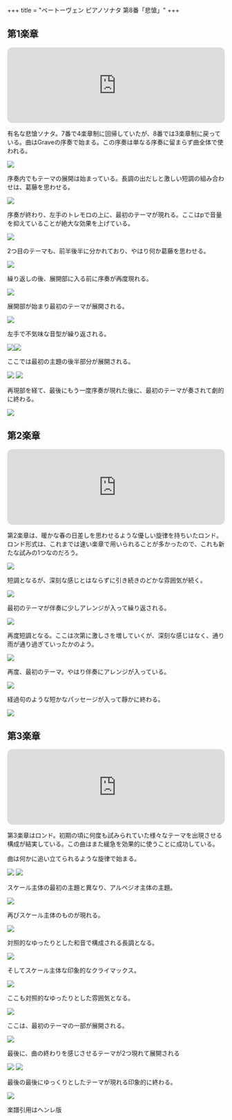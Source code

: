 +++
title = "ベートーヴェン ピアノソナタ 第8番「悲愴」"
+++

## 第1楽章

<iframe height="175" width="100%" title="Media player" src="https://embed.music.apple.com/us/album/piano-sonata-no-8-in-c-minor-op-13-pathetique-i-grave/937943891?i=937943917&amp;itscg=30200&amp;itsct=music_box_player&amp;ls=1&amp;app=music&amp;mttnsubad=937943917&amp;theme=auto" id="embedPlayer" style="border:0;border-radius:12px;width:100%;height:175px;max-width:660px" sandbox="allow-forms allow-popups allow-same-origin allow-scripts allow-top-navigation-by-user-activation" allow="autoplay *; encrypted-media *; clipboard-write"></iframe>

有名な悲愴ソナタ。7番で4楽章制に回帰していたが、8番では3楽章制に戻っている。曲はGraveの序奏で始まる。この序奏は単なる序奏に留まらず曲全体で使われる。

<img src="575.jpg">

序奏内でもテーマの展開は始まっている。長調の出だしと激しい短調の組み合わせは、葛藤を思わせる。

<img src="576.jpg">

序奏が終わり、左手のトレモロの上に、最初のテーマが現れる。ここはpで音量を抑えていることが絶大な効果を上げている。

<img src="579.jpg">

2つ目のテーマも、前半後半に分かれており、やはり何か葛藤を思わせる。

<img src="578.jpg">

繰り返しの後、展開部に入る前に序奏が再度現れる。

<img src="577.jpg">

展開部が始まり最初のテーマが展開される。

<img src="581.jpg">

左手で不気味な音型が繰り返される。

<div style="display: flex;">
<img src="580.jpg">
<img src="582.jpg">
</div>

ここでは最初の主題の後半部分が展開される。


<img src="584.jpg">
<img src="587.jpg">


再現部を経て、最後にもう一度序奏が現れた後に、最初のテーマが奏されて劇的に終わる。

<img src="588.jpg">

## 第2楽章

<iframe height="175" width="100%" title="Media player" src="https://embed.music.apple.com/us/album/piano-sonata-no-8-in-c-minor-op-13-pathetique-ii-adagio/937943891?i=937943918&amp;itscg=30200&amp;itsct=music_box_player&amp;ls=1&amp;app=music&amp;mttnsubad=937943918&amp;theme=auto" id="embedPlayer" style="border:0;border-radius:12px;width:100%;height:175px;max-width:660px" sandbox="allow-forms allow-popups allow-same-origin allow-scripts allow-top-navigation-by-user-activation" allow="autoplay *; encrypted-media *; clipboard-write"></iframe>

第2楽章は、暖かな春の日差しを思わせるような優しい旋律を持ちいたロンド。ロンド形式は、これまでは速い楽章で用いられることが多かったので、これも新たな試みの1つなのだろう。

<img src="593.jpg">

短調となるが、深刻な感じとはならずに引き続きのどかな雰囲気が続く。

<img src="589.jpg">

最初のテーマが伴奏に少しアレンジが入って繰り返される。

<img src="594.jpg">

再度短調となる。ここは次第に激しさを増していくが、深刻な感じはなく、通り雨が通り過ぎていったかのよう。

<img src="591.jpg">

再度、最初のテーマ。やはり伴奏にアレンジが入っている。

<img src="592.jpg">

経過句のような短かなパッセージが入って靜かに終わる。

<img src="590.jpg">

## 第3楽章

<iframe height="175" width="100%" title="Media player" src="https://embed.music.apple.com/us/album/piano-sonata-no-8-in-c-minor-op-13-pathetique-iii-rondo/937943891?i=937943919&amp;itscg=30200&amp;itsct=music_box_player&amp;ls=1&amp;app=music&amp;mttnsubad=937943919&amp;theme=auto" id="embedPlayer" style="border:0;border-radius:12px;width:100%;height:175px;max-width:660px" sandbox="allow-forms allow-popups allow-same-origin allow-scripts allow-top-navigation-by-user-activation" allow="autoplay *; encrypted-media *; clipboard-write"></iframe>

第3楽章はロンド。初期の頃に何度も試みられていた様々なテーマを出現させる構成が結実している。この曲はまた緩急を効果的に使うことに成功している。

曲は何かに追い立てられるような旋律で始まる。

<img src="597.jpg">

<img src="596.jpg">

スケール主体の最初の主題と異なり、アルペジオ主体の主題。

<img src="598.jpg">

再びスケール主体のものが現れる。

<img src="600.jpg">

対照的なゆったりとした和音で構成される長調となる。

<img src="595.jpg">

そしてスケール主体な印象的なクライマックス。

<img src="599.jpg">

ここも対照的なゆったりとした雰囲気となる。

<img src="603.jpg">

ここは、最初のテーマの一部が展開される。

<img src="605.jpg">

最後に、曲の終わりを感じさせるテーマが2つ現れて展開される

<img src="604.jpg">

<img src="602.jpg">

最後の最後にゆっくりとしたテーマが現れる印象的に終わる。

<img src="601.jpg">

楽譜引用はヘンレ版

